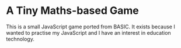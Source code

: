 # A Tiny Maths-based Game

This is a small JavaScript game ported from BASIC. It exists because I wanted to practise my JavaScript
and I have an interest in education technology.

